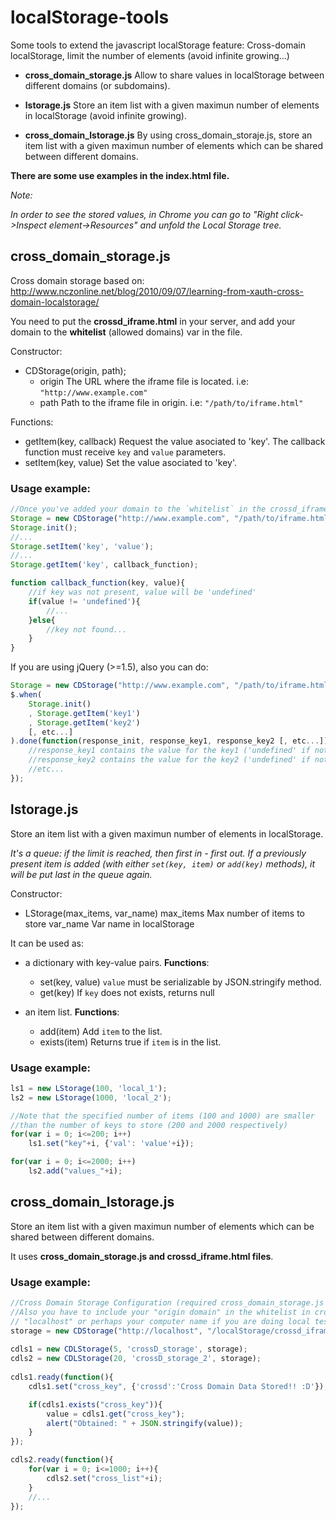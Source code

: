 localStorage-tools
==================

Some tools to extend the javascript localStorage feature: Cross-domain localStorage, limit the number of elements (avoid infinite growing...)

* **cross_domain_storage.js**
  Allow to share values in localStorage between different domains (or subdomains).
  
* **lstorage.js**
  Store an item list with a given maximun number of elements in localStorage (avoid infinite growing).
  
* **cross_domain_lstorage.js**
  By using cross_domain_storaje.js, store an item list with a given maximun number of elements which can be shared between different domains.

**There are some use examples in the index.html file.**

*Note:*

*In order to see the stored values, in Chrome you can go to "Right click->Inspect element->Resources" and unfold the Local Storage tree.*


cross_domain_storage.js
-----------------------

Cross domain storage based on: http://www.nczonline.net/blog/2010/09/07/learning-from-xauth-cross-domain-localstorage/

You need to put the **crossd_iframe.html** in your server, and add your domain to the **whitelist** (allowed domains) var in the file.

Constructor:
* CDStorage(origin, path);
    * origin The URL where the iframe file is located. i.e: `"http://www.example.com"`
    * path Path to the iframe file in origin. i.e: `"/path/to/iframe.html"`
 
Functions:
* getItem(key, callback)
  Request the value asociated to 'key'.
  The callback function must receive `key` and `value` parameters.
* setItem(key, value)
  Set the value asociated to 'key'.

### Usage example: 
  
```javascript
//Once you've added your domain to the `whitelist` in the crossd_iframe.html:
Storage = new CDStorage("http://www.example.com", "/path/to/iframe.html");
Storage.init();
//...
Storage.setItem('key', 'value');
//...
Storage.getItem('key', callback_function);

function callback_function(key, value){
    //if key was not present, value will be 'undefined'
	if(value != 'undefined'){
        //...
    }else{
        //key not found...
    }
}
```
     
If you are using jQuery (>=1.5), also you can do:

```javascript
Storage = new CDStorage("http://www.example.com", "/path/to/iframe.html");
$.when(
    Storage.init()
    , Storage.getItem('key1')
    , Storage.getItem('key2')
    [, etc...]
).done(function(response_init, response_key1, response_key2 [, etc...]){
    //response_key1 contains the value for the key1 ('undefined' if not found)
    //response_key2 contains the value for the key2 ('undefined' if not found)
    //etc...
});
```

lstorage.js
-----------

Store an item list with a given maximun number of elements in localStorage.

*It's a queue: if the limit is reached, then first in - first out.*
*If a previously present item is added (with either `set(key, item)` or `add(key)` methods), it will be put last in the queue again.*

Constructor:
* LStorage(max_items, var_name)
  max_items Max number of items to store
  var_name Var name in localStorage

It can be used as:
* a dictionary with key-value pairs. **Functions**: 
    * set(key, value)
      `value` must be serializable by JSON.stringify method.
    * get(key)
       If `key` does not exists, returns null
       
* an item list. **Functions**:
    * add(item)
      Add `item` to the list.
    * exists(item)
      Returns true if `item` is in the list.
      
### Usage example:

```javascript
ls1 = new LStorage(100, 'local_1');
ls2 = new LStorage(1000, 'local_2');

//Note that the specified number of items (100 and 1000) are smaller 
//than the number of keys to store (200 and 2000 respectively)
for(var i = 0; i<=200; i++)
    ls1.set("key"+i, {'val': 'value'+i});

for(var i = 0; i<=2000; i++)
    ls2.add("values_"+i);
```

cross_domain_lstorage.js
------------------------

Store an item list with a given maximun number of elements which can be shared between different domains.

It uses **cross_domain_storage.js and crossd_iframe.html files**.

### Usage example:

```javascript
//Cross Domain Storage Configuration (required cross_domain_storage.js and crossd_iframe.html files).
//Also you have to include your "origin domain" in the whitelist in crossd_iframe.html (in this case would be
// "localhost" or perhaps your computer name if you are doing local testing...):
storage = new CDStorage("http://localhost", "/localStorage/crossd_iframe.html");
    
cdls1 = new CDLStorage(5, 'crossD_storage', storage);
cdls2 = new CDLStorage(20, 'crossD_storage_2', storage);
	
cdls1.ready(function(){
    cdls1.set("cross_key", {'crossd':'Cross Domain Data Stored!! :D'});

    if(cdls1.exists("cross_key")){
        value = cdls1.get("cross_key");
        alert("Obtained: " + JSON.stringify(value));
    }
});

cdls2.ready(function(){
    for(var i = 0; i<=1000; i++){
        cdls2.set("cross_list"+i);
    }
	//...
});
```

